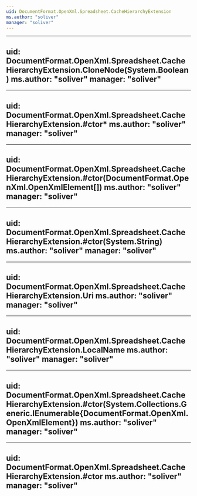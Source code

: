 ```yaml
---
uid: DocumentFormat.OpenXml.Spreadsheet.CacheHierarchyExtension
ms.author: "soliver"
manager: "soliver"
---
```


---
uid: DocumentFormat.OpenXml.Spreadsheet.CacheHierarchyExtension.CloneNode(System.Boolean)
ms.author: "soliver"
manager: "soliver"
---

---
uid: DocumentFormat.OpenXml.Spreadsheet.CacheHierarchyExtension.#ctor*
ms.author: "soliver"
manager: "soliver"
---

---
uid: DocumentFormat.OpenXml.Spreadsheet.CacheHierarchyExtension.#ctor(DocumentFormat.OpenXml.OpenXmlElement[])
ms.author: "soliver"
manager: "soliver"
---

---
uid: DocumentFormat.OpenXml.Spreadsheet.CacheHierarchyExtension.#ctor(System.String)
ms.author: "soliver"
manager: "soliver"
---

---
uid: DocumentFormat.OpenXml.Spreadsheet.CacheHierarchyExtension.Uri
ms.author: "soliver"
manager: "soliver"
---

---
uid: DocumentFormat.OpenXml.Spreadsheet.CacheHierarchyExtension.LocalName
ms.author: "soliver"
manager: "soliver"
---

---
uid: DocumentFormat.OpenXml.Spreadsheet.CacheHierarchyExtension.#ctor(System.Collections.Generic.IEnumerable{DocumentFormat.OpenXml.OpenXmlElement})
ms.author: "soliver"
manager: "soliver"
---

---
uid: DocumentFormat.OpenXml.Spreadsheet.CacheHierarchyExtension.#ctor
ms.author: "soliver"
manager: "soliver"
---
